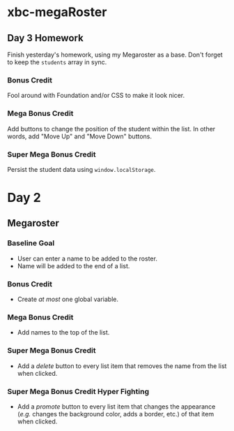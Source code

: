 # xbc-megaRoster

## Day 3 Homework

Finish yesterday's homework, using my Megaroster as a base. Don't forget to keep the `students` array in sync.

### Bonus Credit

Fool around with Foundation and/or CSS to make it look nicer.

### Mega Bonus Credit

Add buttons to change the position of the student within the list. In other words, add "Move Up" and "Move Down" buttons.

### Super Mega Bonus Credit

Persist the student data using `window.localStorage`.

# Day 2

## Megaroster

### Baseline Goal

* User can enter a name to be added to the roster.
* Name will be added to the end of a list.

### Bonus Credit

* Create _at most_ one global variable.

### Mega Bonus Credit

* Add names to the top of the list.

### Super Mega Bonus Credit

* Add a _delete_ button to every list item that removes the name from the list when clicked.

### Super Mega Bonus Credit Hyper Fighting

* Add a _promote_ button to every list item that changes the appearance (_e.g._ changes the background color, adds a border, etc.) of that item when clicked.
